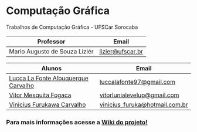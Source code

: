 # Computação Gráfica
Trabalhos de Computação Gráfica - UFSCar Sorocaba

Professor | Email
------------------------------|------------------
Mario Augusto de Souza Liziér | lizier@ufscar.br


Alunos|Email
------------------------------------------------------------|-----------------------------------
[Lucca La Fonte Albuquerque Carvalho](https://github.com/zdafs) | luccalafonte97@gmail.com
[Vitor Mesquita Fogaca](http://github.com/troncio) | vitorlunialevelup@gmail.com
[Vinicius Furukawa Carvalho](https://github.com/iamfurukawa) | vinicius_furuka@hotmail.com.br

<b><h3>Para mais informações acesse a [Wiki do projeto!](https://github.com/iamfurukawa/CG/wiki)</h3></b>
